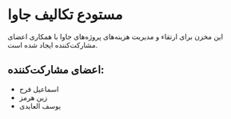 # مستودع تکالیف جاوا

این مخزن برای ارتقاء و مدیریت هزینه‌های پروژه‌های جاوا با همکاری اعضای مشارکت‌کننده ایجاد شده است.

## اعضای مشارکت‌کننده:

- اسماعیل فرح
- زین هرمز
- یوسف العایدی
